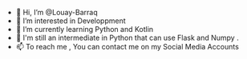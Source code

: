 - 👋 Hi, I’m @Louay-Barraq
- 👀 I’m interested in Developpment
- 🌱 I’m currently learning Python and Kotlin 
- 💞️ I'm still an intermediate in Python that can use Flask and Numpy . 
- 📫 To reach me , You can contact me on my Social Media Accounts   

<!---
Louay-Barraq/Louay-Barraq is a ✨ special ✨ repository because its `README.md` (this file) appears on your GitHub profile.
You can click the Preview link to take a look at your changes.
--->
